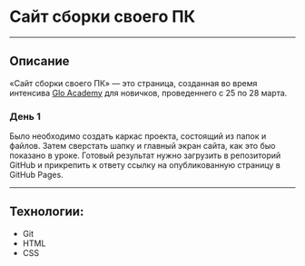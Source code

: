 # Cайт сборки своего ПК
---
## Описание
«Сайт сборки своего ПК» — это страница, созданная во время интенсива [Glo Academy](https://glo-academy.org) для новичков, проведеннего с 25 по 28 марта.

### День 1
Было необходимо создать каркас проекта, состоящий из папок и файлов. Затем сверстать шапку и главный экран сайта, как это быо показано в уроке. Готовый результат нужно загрузить в репозиторий GitHub и прикрепить к ответу ссылку на опубликованную страницу в GitHub Pages.

---
## Технологии:
* Git
* HTML
* CSS